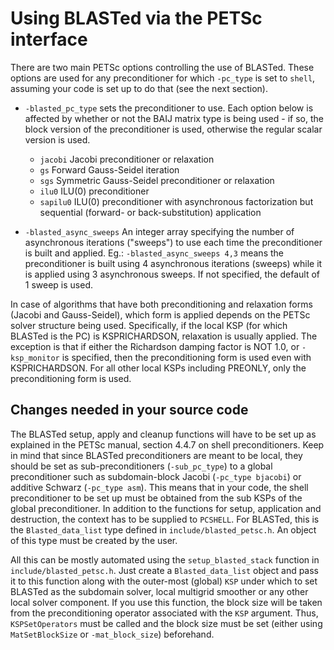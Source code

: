 Using BLASTed via the PETSc interface
=====================================

There are two main PETSc options controlling the use of BLASTed. These options are used for any preconditioner for which `-pc_type` is set to `shell`, assuming your code is set up to do that (see the next section).

* `-blasted_pc_type` sets the preconditioner to use. Each option below is affected by whether or not the BAIJ matrix type is being used - if so, the block version of the preconditioner is used, otherwise the regular scalar version is used.
  - `jacobi` Jacobi preconditioner or relaxation
  - `gs` Forward Gauss-Seidel iteration
  - `sgs` Symmetric Gauss-Seidel preconditioner or relaxation
  - `ilu0` ILU(0) preconditioner
  - `sapilu0` ILU(0) preconditioner with asynchronous factorization but sequential (forward- or back-substitution) application

* `-blasted_async_sweeps` An integer array specifying the number of asynchronous iterations ("sweeps") to use each time the preconditioner is built and applied. Eg.: `-blasted_async_sweeps 4,3` means the preconditioner is built using 4 asynchronous iterations (sweeps) while it is applied using 3 asynchronous sweeps. If not specified, the default of 1 sweep is used.

In case of algorithms that have both preconditioning and relaxation forms (Jacobi and Gauss-Seidel), which form is applied depends on the PETSc solver structure being used. Specifically, if the local KSP (for which BLASTed is the PC) is KSPRICHARDSON, relaxation is usually applied. The exception is that if either the Richardson damping factor is NOT 1.0, or `-ksp_monitor` is specified, then the preconditioning form is used even with KSPRICHARDSON. For all other local KSPs including PREONLY, only the preconditioning form is used.

Changes needed in your source code
----------------------------------

The BLASTed setup, apply and cleanup functions will have to be set up as explained in the PETSc manual, section 4.4.7 on shell preconditioners. Keep in mind that since BLASTed preconditioners are meant to be local, they should be set as sub-preconditioners (`-sub_pc_type`) to a global preconditioner such as subdomain-block Jacobi (`-pc_type bjacobi`) or additive Schwarz (`-pc_type asm`). This means that in your code, the shell preconditioner to be set up must be obtained from the sub KSPs of the global preconditioner. In addition to the functions for setup, application and destruction, the context has to be supplied to `PCSHELL`. For BLASTed, this is the `Blasted_data_list` type defined in `include/blasted_petsc.h`. An object of this type must be created by the user.

All this can be mostly automated using the `setup_blasted_stack` function in `include/blasted_petsc.h`. Just create a `Blasted_data_list` object and pass it to this function along with the outer-most (global) `KSP` under which to set BLASTed as the subdomain solver, local multigrid smoother or any other local solver component. If you use this function, the block size will be taken from the preconditioning operator associated with the `KSP` argument. Thus, `KSPSetOperators` must be called and the block size must be set (either using `MatSetBlockSize` or `-mat_block_size`) beforehand.
